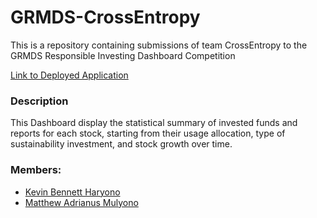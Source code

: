 # GRMDS-CrossEntropy
This is a repository containing submissions of team CrossEntropy to the GRMDS Responsible Investing Dashboard Competition

[Link to Deployed Application](https://share.streamlit.io/matthew1906/grmds-crossentropy/main/dashboard.py)
### Description
This Dashboard display the statistical summary of invested funds and reports for each stock, starting from their usage allocation, type of sustainability investment, and stock growth over time.
### Members:
- [Kevin Bennett Haryono](https://github.com/kevinbennetth)
- [Matthew Adrianus Mulyono](https://github.com/Matthew1906)

